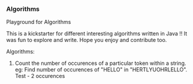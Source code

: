 ### Algorithms
Playground for Algorithms

This is a kickstarter for different interesting algorithms written in Java !! It was fun to explore and write. Hope you enjoy and contribute too.

Algorithms:
1) Count the number of occurences of a particular token within a string. eg: Find number of occurences of "HELLO" in "HERTLYUOHRLELLO". Test - 2 occurences
